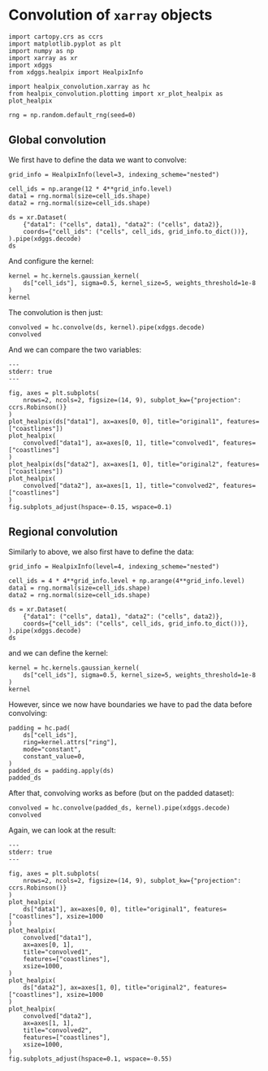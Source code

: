 # Convolution of `xarray` objects

```{jupyter-execute}
import cartopy.crs as ccrs
import matplotlib.pyplot as plt
import numpy as np
import xarray as xr
import xdggs
from xdggs.healpix import HealpixInfo

import healpix_convolution.xarray as hc
from healpix_convolution.plotting import xr_plot_healpix as plot_healpix

rng = np.random.default_rng(seed=0)
```

## Global convolution

We first have to define the data we want to convolve:

```{jupyter-execute}
grid_info = HealpixInfo(level=3, indexing_scheme="nested")

cell_ids = np.arange(12 * 4**grid_info.level)
data1 = rng.normal(size=cell_ids.shape)
data2 = rng.normal(size=cell_ids.shape)

ds = xr.Dataset(
    {"data1": ("cells", data1), "data2": ("cells", data2)},
    coords={"cell_ids": ("cells", cell_ids, grid_info.to_dict())},
).pipe(xdggs.decode)
ds
```

And configure the kernel:

```{jupyter-execute}
kernel = hc.kernels.gaussian_kernel(
    ds["cell_ids"], sigma=0.5, kernel_size=5, weights_threshold=1e-8
)
kernel
```

The convolution is then just:

```{jupyter-execute}
convolved = hc.convolve(ds, kernel).pipe(xdggs.decode)
convolved
```

And we can compare the two variables:

```{jupyter-execute}
---
stderr: true
---

fig, axes = plt.subplots(
    nrows=2, ncols=2, figsize=(14, 9), subplot_kw={"projection": ccrs.Robinson()}
)
plot_healpix(ds["data1"], ax=axes[0, 0], title="original1", features=["coastlines"])
plot_healpix(
    convolved["data1"], ax=axes[0, 1], title="convolved1", features=["coastlines"]
)
plot_healpix(ds["data2"], ax=axes[1, 0], title="original2", features=["coastlines"])
plot_healpix(
    convolved["data2"], ax=axes[1, 1], title="convolved2", features=["coastlines"]
)
fig.subplots_adjust(hspace=-0.15, wspace=0.1)
```

## Regional convolution

Similarly to above, we also first have to define the data:

```{jupyter-execute}
grid_info = HealpixInfo(level=4, indexing_scheme="nested")

cell_ids = 4 * 4**grid_info.level + np.arange(4**grid_info.level)
data1 = rng.normal(size=cell_ids.shape)
data2 = rng.normal(size=cell_ids.shape)

ds = xr.Dataset(
    {"data1": ("cells", data1), "data2": ("cells", data2)},
    coords={"cell_ids": ("cells", cell_ids, grid_info.to_dict())},
).pipe(xdggs.decode)
ds
```

and we can define the kernel:

```{jupyter-execute}
kernel = hc.kernels.gaussian_kernel(
    ds["cell_ids"], sigma=0.5, kernel_size=5, weights_threshold=1e-8
)
kernel
```

However, since we now have boundaries we have to pad the data before convolving:

```{jupyter-execute}
padding = hc.pad(
    ds["cell_ids"],
    ring=kernel.attrs["ring"],
    mode="constant",
    constant_value=0,
)
padded_ds = padding.apply(ds)
padded_ds
```

After that, convolving works as before (but on the padded dataset):

```{jupyter-execute}
convolved = hc.convolve(padded_ds, kernel).pipe(xdggs.decode)
convolved
```

Again, we can look at the result:

```{jupyter-execute}
---
stderr: true
---

fig, axes = plt.subplots(
    nrows=2, ncols=2, figsize=(14, 9), subplot_kw={"projection": ccrs.Robinson()}
)
plot_healpix(
    ds["data1"], ax=axes[0, 0], title="original1", features=["coastlines"], xsize=1000
)
plot_healpix(
    convolved["data1"],
    ax=axes[0, 1],
    title="convolved1",
    features=["coastlines"],
    xsize=1000,
)
plot_healpix(
    ds["data2"], ax=axes[1, 0], title="original2", features=["coastlines"], xsize=1000
)
plot_healpix(
    convolved["data2"],
    ax=axes[1, 1],
    title="convolved2",
    features=["coastlines"],
    xsize=1000,
)
fig.subplots_adjust(hspace=0.1, wspace=-0.55)
```
